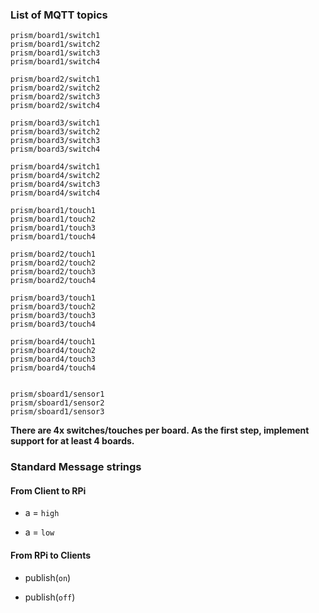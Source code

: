 
### List of MQTT topics
```
prism/board1/switch1
prism/board1/switch2
prism/board1/switch3
prism/board1/switch4

prism/board2/switch1
prism/board2/switch2
prism/board2/switch3
prism/board2/switch4

prism/board3/switch1
prism/board3/switch2
prism/board3/switch3
prism/board3/switch4

prism/board4/switch1
prism/board4/switch2
prism/board4/switch3
prism/board4/switch4

prism/board1/touch1
prism/board1/touch2
prism/board1/touch3
prism/board1/touch4

prism/board2/touch1
prism/board2/touch2
prism/board2/touch3
prism/board2/touch4

prism/board3/touch1
prism/board3/touch2
prism/board3/touch3
prism/board3/touch4

prism/board4/touch1
prism/board4/touch2
prism/board4/touch3
prism/board4/touch4


prism/sboard1/sensor1
prism/sboard1/sensor2
prism/sboard1/sensor3

```

**There are 4x switches/touches per board. As the first step, implement support for at least 4 boards.**




### Standard Message strings

#### From Client to RPi

- a = `high`

- a = `low`

#### From RPi to Clients

- publish(`on`)

- publish(`off`)

